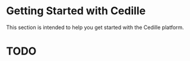 # Getting Started with Cedille

This section is intended to help you get started with the Cedille platform.

# TODO
